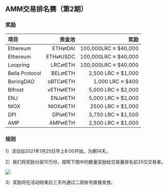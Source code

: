 ## AMM交易排名赛（第2期）


### 奖励

| **项目** | **资金池** | **奖励** |
| :--- | ---: | ---: |
| Ethereum | ETH⇄DAI | 100,000LRC ≈  $40,000 |
| Ethereum | ETH⇄USDC | 100,000LRC ≈  $40,000 |
| Loopring | LRC⇄ETH | 100,000LRC ≈  $40,000 |
| Bella Protocol | BEL⇄ETH  | 2,500 LRC ≈  $1,000 |
| BoringDAO | oBTC⇄ETH |  1,000 LRC ≈  $400 |
| Bifrost | vETH⇄ETH |  5,000 LRC ≈  $2,000 |
| ENJ | ENJ⇄ETH | 5,000 LRC ≈  $2,000 |
| NIOX | NIOX⇄ETH |  2500 LRC ≈  $1,000 |
| DPI | DPI⇄ETH |  3,750 LRC ≈  $1,500 |
| AMP | AMP⇄ETH |  2,500 LRC ≈  $1,000 |




### 规则


1）活动自2021年1月25日早上8:00开始，为期14天。

2）我们将奖励分层10万份，按照下图中的数量奖励给交易量排名前25位交易者。

![](/markdown/images/program_2.png "")

3）奖励将在活动结束后三天内通过二层账号直接发放。
